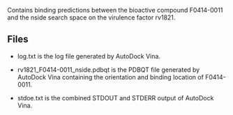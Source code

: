 Contains binding predictions between the bioactive compound F0414-0011 and the nside search space on the virulence factor rv1821.

## Files

- log.txt is the log file generated by AutoDock Vina.

- rv1821_F0414-0011_nside.pdbqt is the PDBQT file generated by AutoDock Vina containing the orientation and binding location of F0414-0011.

- stdoe.txt is the combined STDOUT and STDERR output of AutoDock Vina.

